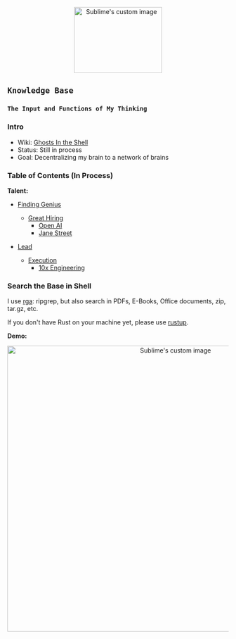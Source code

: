 
<p align="center">
  <img width="200" height="150" src="https://i.imgur.com/p9GzLj6.gif" alt="Sublime's custom image"/>
</p>

## `Knowledge Base`

### `The Input and Functions of My Thinking ` 

### Intro

- Wiki: [Ghosts In the Shell](https://github.com/allenleein/knowledge-base/wiki/Ghosts-in-the-Shell)
- Status: Still in process 
- Goal: Decentralizing my brain to a network of brains

### Table of Contents (In Process)
**Talent:**
- [Finding Genius](https://github.com/allenleein/knowledge-base/tree/gh-pages/Finding%20Genius)
  - [Great Hiring](https://github.com/allenleein/knowledge-base/tree/gh-pages/Finding%20Genius/Great%20Hiring)
    - [Open AI](https://github.com/allenleein/knowledge-base/tree/gh-pages/Finding%20Genius/Great%20Hiring/Open%20AI)
    - [Jane Street](https://github.com/allenleein/knowledge-base/tree/gh-pages/Finding%20Genius/Great%20Hiring/Jane%20Street)

- [Lead](https://github.com/allenleein/knowledge-base/tree/gh-pages/Lead)
  - [Execution](https://github.com/allenleein/knowledge-base/tree/gh-pages/Execution)
    - [10x Engineering](https://github.com/allenleein/knowledge-base/tree/gh-pages/Execution/10x%20Engineering)



### Search the Base in Shell

I use [rga](https://github.com/phiresky/ripgrep-all): ripgrep, but also search in PDFs, E-Books, Office documents, zip, tar.gz, etc.

If you don't have Rust on your machine yet, please use [rustup](https://doc.rust-lang.org/book/ch01-01-installation.html).

**Demo:**

<p align="center">
  <img width="750" height="650" src="https://i.imgur.com/PJGt5pt.jpg" alt="Sublime's custom image"/>
</p>

